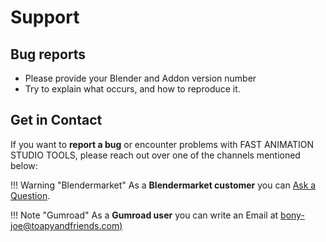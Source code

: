 # Support

## Bug reports
* Please provide your Blender and Addon version number
* Try to explain what occurs, and how to reproduce it.


## Get in Contact

If you want to **report a bug** or encounter problems with FAST ANIMATION STUDIO TOOLS, please reach out over one of the channels mentioned below:

!!! Warning "Blendermarket"
    As a **Blendermarket customer** you can [Ask a Question](https://blendermarket.com/products/super-solid-mode). 

!!! Note "Gumroad"
    As a **Gumroad user** you can write an Email at [bony-joe@toapyandfriends.com)](mailto:bony-joe@toapyandfriends.com)